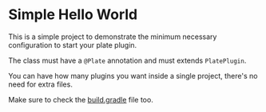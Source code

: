 Simple Hello World
==================
This is a simple project to demonstrate the minimum necessary configuration to start your
plate plugin.

The class must have a `@Plate` annotation and must extends `PlatePlugin`.

You can have how many plugins you want inside a single project, there's no need for extra files.

Make sure to check the [build.gradle](build.gradle) file too.
